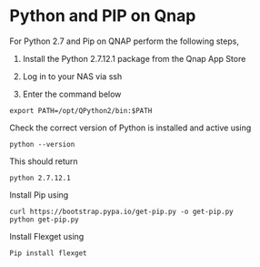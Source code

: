 # Python and PIP on Qnap

For Python 2.7 and Pip on QNAP perform the following steps,

1) Install the Python 2.7.12.1 package from the Qnap App Store

2) Log in to your NAS via ssh

3) Enter the command below

```
export PATH=/opt/QPython2/bin:$PATH
```
Check the correct version of Python is installed and active using
```
python --version
```
This should return
```
python 2.7.12.1
```
Install Pip using
```
curl https://bootstrap.pypa.io/get-pip.py -o get-pip.py
python get-pip.py
```
Install Flexget using
```
Pip install flexget
```